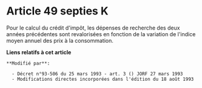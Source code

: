 # Article 49 septies K

Pour le calcul du crédit d'impôt, les dépenses de recherche des deux années précédentes sont revalorisées en fonction de la
variation de l'indice moyen annuel des prix à la consommation.

**Liens relatifs à cet article**

	**Modifié par**:

	  - Décret n°93-506 du 25 mars 1993 - art. 3 () JORF 27 mars 1993
	  - Modifications directes incorporées dans l'édition du 18 août 1993
